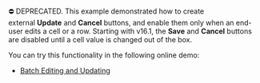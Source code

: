 ⛔ DEPRECATED. This example demonstrated how to create external **Update** and **Cancel** buttons, and enable them only when an end-user edits a cell or a row. Starting with v16.1, the **Save** and **Cancel** buttons are disabled until a cell value is changed out of the box.

You can try this functionality in the following online demo:

- <a href="https://demos.devexpress.com/MVCxGridViewDemos/Editing/BatchEditing">Batch Editing and Updating</a>
